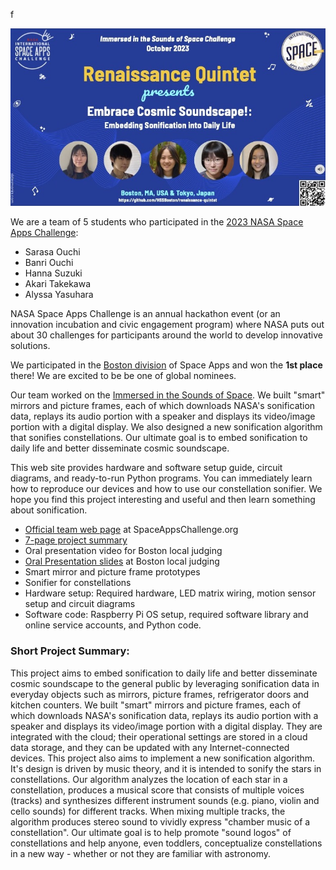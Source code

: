 f<p align="center">
  <img src="images/logo.jpg" width="750" />
</p>

We are a team of 5 students who participated in the [2023 NASA Space Apps Challenge](https://2023.spaceappschallenge.org/):

- Sarasa Ouchi
- Banri Ouchi
- Hanna Suzuki
- Akari Takekawa
- Alyssa Yasuhara

NASA Space Apps Challenge is an annual hackathon event (or an innovation incubation and civic engagement program) where NASA puts out about 30 challenges for participants around the world to develop innovative solutions.

We participated in the [Boston division](http://spaceappsboston.org/) of Space Apps and won the **1st place** there! We are excited to be be one of global nominees.

Our team worked on the [Immersed in the Sounds of Space](https://www.spaceappschallenge.org/2023/challenges/immersed-in-the-sounds-of-space/). We built "smart" mirrors and picture frames, each of which downloads NASA's sonification data, replays its audio portion with a speaker and displays its video/image portion with a digital display. We also designed a new sonification algorithm that sonifies constellations. Our ultimate goal is to embed sonification to daily life and better disseminate cosmic soundscape. 

This web site provides hardware and software setup guide, circuit diagrams, and ready-to-run Python programs. You can immediately learn how to reproduce our devices and how to use our constellation sonifier. We hope you find this project interesting and useful and then learn something about sonification. 

- [Official team web page](https://www.spaceappschallenge.org/2023/find-a-team/tba-sonification/) at SpaceAppsChallenge.org
- [7-page project summary](https://docs.google.com/presentation/d/1awytJN010U5o6ZXexxGZbdyq2TkI2z6lOsYLfgzPcUU/edit?usp=sharing)
- Oral presentation video for Boston local judging
- [Oral Presentation slides](https://docs.google.com/presentation/d/1Maam6cC-NhNnfkUsv-rYOL-KNHO1_VBS-8JYwZ-wXmE/) at Boston local judging
- Smart mirror and picture frame prototypes 
- Sonifier for constellations 
- Hardware setup: Required hardware, LED matrix wiring, motion sensor setup and circuit diagrams
- Software code: Raspberry Pi OS setup, required software library and online service accounts, and Python code.
<!-- Press coverage-->

### Short Project Summary: 

This project aims to embed sonification to daily life and better disseminate cosmic soundscape to the general public by leveraging sonification data in everyday objects such as mirrors, picture frames, refrigerator doors and kitchen counters. We built "smart" mirrors and picture frames, each of which downloads NASA's sonification data, replays its audio portion with a speaker and displays its video/image portion with a digital display. They are integrated with the cloud; their operational settings are stored in a cloud data storage, and they can be updated with any Internet-connected devices. This project also aims to implement a new sonification algorithm. It's design is driven by music theory, and it is intended to sonify the stars in constellations. Our algorithm analyzes the location of each star in a constellation, produces a musical score that consists of multiple voices (tracks) and synthesizes different instrument sounds (e.g. piano, violin and cello sounds) for different tracks. When mixing multiple tracks, the algorithm produces stereo sound to vividly express "chamber music of a constellation". Our ultimate goal is to help promote "sound logos" of constellations and help anyone, even toddlers, conceptualize constellations in a new way - whether or not they are familiar with astronomy.





